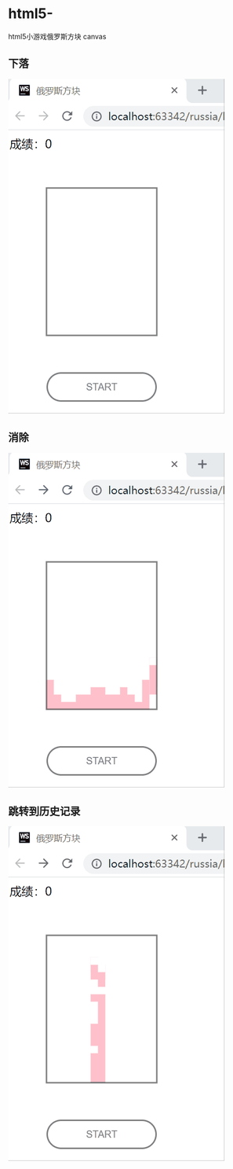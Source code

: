 # html5-
html5小游戏俄罗斯方块 canvas

## 下落
 ![gif](https://github.com/greenwangzero/html5-/blob/master/项目效果/down.gif)

## 消除
 ![gif](https://github.com/greenwangzero/html5-/blob/master/项目效果/eliminate.gif)

## 跳转到历史记录
 ![gif](https://github.com/greenwangzero/html5-/blob/master/项目效果/his.gif)
